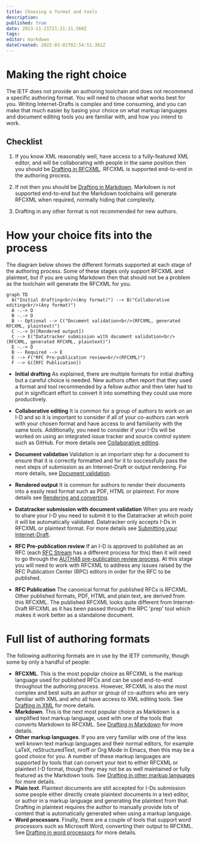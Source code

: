 ```yaml
---
title: Choosing a format and tools
description: 
published: true
date: 2023-11-21T21:21:11.560Z
tags: 
editor: markdown
dateCreated: 2022-03-01T02:54:51.361Z
---
```


# Making the right choice 

The IETF does not provide an authoring toolchain and does not recommend a specific authoring format. You will need to choose what works best for you. Writing Internet-Drafts is complex and time consuming, and you can make that much easier by basing your choice on what markup languages and document editing tools you are familiar with, and how you intend to work.  

## Checklist

1. If you know XML reasonably well, have access to a fully-featured XML editor, and will be collaborating with people in the same position then you should be [Drafting in RFCXML](/drafting-in-xml).  RFCXML is supported end-to-end in the authoring process.

1. If not then you should be [Drafting in Markdown](/drafting-in-markdown).  Markdown is not supported end-to-end but the Markdown toolchains will generate RFCXML when required, normally hiding that complexity.

1. Drafting in any other format is not recommended for new authors.

# How your choice fits into the process
The diagram below shows the different formats supported at each stage of the authoring process.  Some of these stages only support RFCXML and plaintext, but if you are using Markdown then that should not be a problem as the toolchain will generate the RFCXML for you.

```mermaid
graph TD  
  A("Initial drafting<br/>(Any format)") --> B("Collaborative editing<br/>(Any format)")
  A -.-> D
  B -.-> D
  B -- Optional --> C("Document validation<br/>(RFCXML, generated RFCXML, plaintext)")
  C -.-> D([Rendered output])
  C --> E("Datatracker submission with document validation<br/>(RFCXML, generated RFCXML, plaintext)")
  E -.-> D
  B -- Required --> E
  E --> F("RFC Pre-publication review<br/>(RFCXML)")
  F --> G([RFC Publication])
```

- **Initial drafting** 
As explained, there are multiple formats for initial drafting but a careful choice is needed.  New authors often report that they used a format and tool recommended by a fellow author and then later had to put in significant effort to convert it into something they could use more productively. 

- **Collaborative editing**
It is common for a group of authors to work on an I-D and so it is important to consider if all of your co-authors can work with your chosen format and have access to and familiarity with the same tools. Additionally, you need to consider if your I-Ds will be worked on using an integrated issue tracker and source control system such as GitHub.  For more details see [Collaborative editing](/collaborative-editing).

- **Document validation** 
Validation is an important step for a document to ensure that it is correctly formatted and for it to successfully pass the next steps of submission as an Internet-Draft or output rendering.  For more details, see [Document validation](/document-validation).

- **Rendered output**
It is common for authors to render their documents into a easily read format such as PDF, HTML or plaintext.  For more details see [Rendering and converting](/rendering-and-converting).

- **Datatracker submission with document validation**
When you are ready to share your I-D you need to submit it to the Datatracker at which point it will be automatically validated.  Datatracker only accepts I-Ds in RFCXML or plaintext format.  For more details see [Submitting your Internet-Draft](/submitting-your-internet-draft).

- **RFC Pre-publication review**
If an I-D is approved to published as an RFC (each [RFC Stream](https://rfc-editor.org/info/rfc8729) has a different process for this) then it will need to go through the [AUTH48 pre-publication review process](https://www.rfc-editor.org/pubprocess/auth48/). At this stage you will need to work with RFCXML to address any issues raised by the RFC Publication Center (RPC) editors in order for the RFC to be published.

- **RFC Publication**
The canonical format for published RFCs is RFCXML. Other published formats, PDF, HTML and plain text, are derived from this RFCXML. The published RFCXML looks quite different from Internet-Draft RFCXML as it has been passed through the RPC 'prep' tool which makes it work better as a standalone document. 

# Full list of authoring formats

The following authoring formats are in use by the IETF community, though some by only a handful of people:

* **RFCXML**.  This is the most popular choice as RFCXML is the markup language used for published RFCs and can be used end-to-end throughout the authoring process. However, RFCXML is also the most complex and best suits an author or group of co-authors who are very familiar with XML and who all have access to XML editing tools.  See [Drafting in XML](/drafting-in-xml) for more details.
* **Markdown**.  This is the next most popular choice as Markdown is a simplified text markup language, used with one of the tools that converts Markdown to RFCXML.  See [Drafting in Markdown](/drafting-in-markdown) for more details.
* **Other markup languages**.  If you are very familiar with one of the less well known text markup languages and their normal editors, for example LaTeX, reStructuredText, nroff or Org Mode in Emacs, then this may be a good choice for you.  A number of these markup languages are supported by tools that can convert your text to either RFCXML or plaintext I-D format, though they may not be as well maintained or fully featured as the Markdown tools.  See [Drafting in other markup languages](/drafting-in-other-markup-languages) for more details.
* **Plain text**.  Plaintext documents are still accepted for I-Ds submission some people either directly create plaintext documents in a text editor, or author in a markup language and generating the plaintext from that.  Drafting in plaintext requires the author to manually provide lots of content that is automatically generated when using a markup language.
*  **Word processors**.  Finally, there are a couple of tools that support word processors such as Microsoft Word, converting their output to RFCXML. See [Drafting in word processors](/drafting-in-word-processors) for more details.

